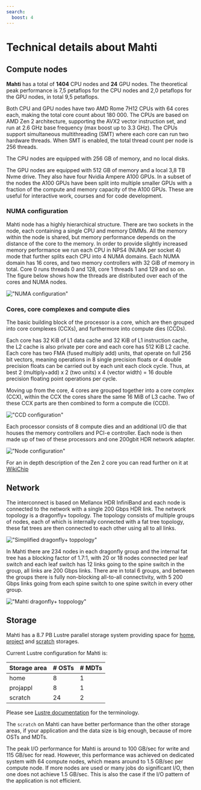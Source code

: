 ```yaml
---
search:
  boost: 4
---
```


# Technical details about Mahti

## Compute nodes

**Mahti** has a total of **1404** CPU nodes and **24** GPU nodes. The theoretical peak performance is 7,5 petaflops for the CPU nodes and 2,0 petaflops for the GPU nodes, in total 9,5 petaflops. 


Both CPU and GPU nodes have two AMD Rome 7H12 CPUs with 64 cores each,
making the total core count about 180 000. The CPUs are based on AMD Zen 2 architecture,
supporting the AVX2 vector instruction set, and run at 2.6 GHz base frequency (max boost up to 3.3 GHz).
The CPUs support simultaneous multithreading (SMT) where each core can run two
hardware threads. When SMT is enabled, the total thread count per node is 256
threads. 

The CPU nodes are equipped with 256 GB of memory, and no local disks.

The GPU nodes are equipped with 512 GB of memory and a local 3,8 TB Nvme drive. They also have four Nvidia Ampere A100 GPUs. In a  subset of the nodes the A100 GPUs have been split into multiple smaller GPUs with a fraction of the compute and memory capacity of the A100 GPUs. These are useful for interactive work, courses and for code development.

### NUMA configuration

Mahti node has a highly hierarchical structure. There are two sockets in the
node, each containing a single CPU and memory DIMMs. All
the memory within the node is shared, but memory performance depends on the
distance of the core to the memory. In order to provide slightly increased memory performance
we run each CPU in NPS4 (NUMA per socket 4) mode that further splits each CPU
into 4 NUMA domains. Each NUMA domain has 16 cores, and two memory controllers with 32 GiB of memory in total. Core 0 runs threads 0 and 128, core 1 threads 1 and 129 and so on. The figure below shows how the threads are distributed over each of the cores and NUMA nodes.

!["NUMA configuration"](../img/mahti_numa.png)

### Cores, core complexes and compute dies

The basic building block of the processor is a core, which are then grouped
into core complexes (CCXs), and furthermore into compute dies (CCDs).

Each core has 32 KiB of L1 data cache and 32
KiB of L1 instruction cache, the L2 cache is also private per core and each
core has 512 KiB L2 cache. Each core has two FMA (fused multiply add) units,
that operate on full 256 bit vectors, meaning operations in 8 single precision
floats or 4 double precision floats can be carried out by each unit each clock
cycle. Thus, at best 2 (multiply+add) x 2 (two units) x 4 (vector width) = 16
double precision floating point operations per cycle.

Moving up from the core, 4 cores are grouped together into a core
complex (CCX), within the CCX the cores share the same 16 MiB of L3 cache. Two
of these CCX parts are then combined to form a compute die (CCD).

!["CCD configuration"](../img/mahti_ccd.png)

Each processor consists of 8 compute dies and an additional I/O die that houses the memory controllers and PCI-e controller. Each node is then made up of two of these processors and one 200gbit HDR network adapter.

!["Node configuration"](../img/mahti_node.png)

For an in depth description of the Zen 2 core you can read further on it at
[WikiChip](https://en.wikichip.org/wiki/amd/microarchitectures/zen_2)

## Network

The interconnect is based on Mellanox HDR InfiniBand and each node is connected to the network with a single 200 Gbps HDR link. The network topology is a dragonfly+ topology. The topology consists of multiple groups of nodes, each of which is internally connected with a fat tree topology, these fat trees are then connected to each other using all to all links.

!["Simplified dragonfly+ toppology"](../img/mahti_df_ex.png)

In Mahti there are 234 nodes in each dragonfly group and the internal fat tree has a blocking factor of 1.7:1, with 20 or 18 nodes connected per leaf switch and each leaf switch has 12 links going to the spine switch in the group, all links are 200 Gbps links. There are in total 6 groups, and between the groups there is fully non-blocking all-to-all connectivity, with 5 200 Gbps links going from each spine switch to one spine switch in every other group.

!["Mahti dragonfly+ toppology"](../img/mahti_df.png)

## Storage

Mahti has a 8.7 PB Lustre parallel storage system providing space for
[home](disk.md#home-directory), [project](disk.md#projappl-directory) and
[scratch](disk.md#scratch-directory) storages.

Current Lustre configuration for Mahti is:

| Storage area | # OSTs | # MDTs |
|--------------|--------|--------|
| home         |    8   |   1    |
| projappl     |    8   |   1    |
| scratch      |   24   |   2    |

Please see [Lustre documentation](lustre.md) for the terminology.

The `scratch` on Mahti can have better performance than the other storage
areas, if your application and the data size is big enough, because of more
OSTs and MDTs.

The peak I/O performance for Mahti is around to 100 GB/sec for write and 115
GB/sec for read. However, this performance was achieved on dedicated system
with 64 compute nodes, which means around to 1.5 GB/sec per compute node. If
more nodes are used or many jobs do significant I/O, then one does not achieve
1.5 GB/sec. This is also the case if the I/O pattern of the application is not
efficient.
